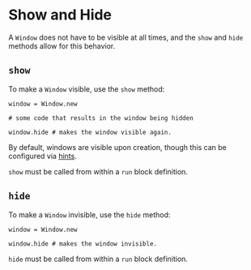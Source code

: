 # Show and Hide

A `Window` does not have to be visible at all times, and the `show` and `hide` methods allow for this behavior.

## `show`

To make a `Window` visible, use the `show` method:

```crystal
window = Window.new

# some code that results in the window being hidden

window.hide # makes the window visible again.
```

By default, windows are visible upon creation, though this can be configured via [hints](/deep-dive/window/creating-a-window/window-hints.md).

`show` must be called from within a `run` block definition.

## `hide`

To make a `Window` invisible, use the `hide` method:

```crystal
window = Window.new

window.hide # makes the window invisible.
```

`hide` must be called from within a `run` block definition.